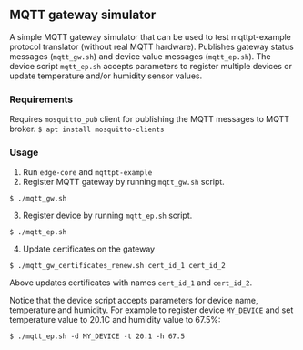 ## MQTT gateway simulator

A simple MQTT gateway simulator that can be used to test mqttpt-example protocol translator (without real MQTT hardware). Publishes gateway status messages (`mqtt_gw.sh`) and device value messages (`mqtt_ep.sh`). The device script `mqtt_ep.sh` accepts parameters to register multiple devices or update temperature and/or humidity sensor values.

### Requirements
Requires `mosquitto_pub` client for publishing the MQTT messages to MQTT broker.
`$ apt install mosquitto-clients`

### Usage
1. Run `edge-core` and `mqttpt-example`
2. Register MQTT gateway by running `mqtt_gw.sh` script.

`$ ./mqtt_gw.sh`

3. Register device by running `mqtt_ep.sh` script.

`$ ./mqtt_ep.sh`

4. Update certificates on the gateway

`$ ./mqtt_gw_certificates_renew.sh cert_id_1 cert_id_2`

Above updates certificates with names `cert_id_1` and `cert_id_2`.

Notice that the device script accepts parameters for device name, temperature and humidity. For example to register device `MY_DEVICE` and set temperature value to 20.1C and humidity value to 67.5%:

`$ ./mqtt_ep.sh -d MY_DEVICE -t 20.1 -h 67.5`
